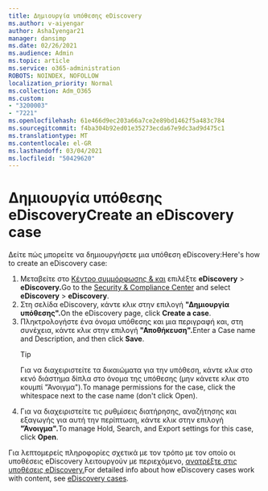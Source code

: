 ```yaml
---
title: Δημιουργία υπόθεσης eDiscovery
ms.author: v-aiyengar
author: AshaIyengar21
manager: dansimp
ms.date: 02/26/2021
ms.audience: Admin
ms.topic: article
ms.service: o365-administration
ROBOTS: NOINDEX, NOFOLLOW
localization_priority: Normal
ms.collection: Adm_O365
ms.custom:
- "3200003"
- "7221"
ms.openlocfilehash: 61e466d9ec203a66a7ce2e89bd1462f5a483c784
ms.sourcegitcommit: f4ba304b92ed01e35273ecda67e9dc3ad9d475c1
ms.translationtype: MT
ms.contentlocale: el-GR
ms.lasthandoff: 03/04/2021
ms.locfileid: "50429620"
---
```

# <a name="create-an-ediscovery-case"></a><span data-ttu-id="5f373-102">Δημιουργία υπόθεσης eDiscovery</span><span class="sxs-lookup"><span data-stu-id="5f373-102">Create an eDiscovery case</span></span>

<span data-ttu-id="5f373-103">Δείτε πώς μπορείτε να δημιουργήσετε μια υπόθεση eDiscovery:</span><span class="sxs-lookup"><span data-stu-id="5f373-103">Here's how to create an eDiscovery case:</span></span>

1. <span data-ttu-id="5f373-104">Μεταβείτε στο [Κέντρο συμμόρφωσης & και](https://go.microsoft.com/fwlink/p/?linkid=2077143) επιλέξτε **eDiscovery**  >  **eDiscovery.**</span><span class="sxs-lookup"><span data-stu-id="5f373-104">Go to the [Security & Compliance Center](https://go.microsoft.com/fwlink/p/?linkid=2077143) and select **eDiscovery** > **eDiscovery**.</span></span>
1. <span data-ttu-id="5f373-105">Στη σελίδα eDiscovery, κάντε κλικ στην επιλογή **"Δημιουργία υπόθεσης".**</span><span class="sxs-lookup"><span data-stu-id="5f373-105">On the eDiscovery page, click **Create a case**.</span></span>
1. <span data-ttu-id="5f373-106">Πληκτρολογήστε ένα όνομα υπόθεσης και μια περιγραφή και, στη συνέχεια, κάντε κλικ στην επιλογή **"Αποθήκευση".**</span><span class="sxs-lookup"><span data-stu-id="5f373-106">Enter a Case name and Description, and then click **Save**.</span></span>
    > [!TIP]
    ><span data-ttu-id="5f373-107">Για να διαχειριστείτε τα δικαιώματα για την υπόθεση, κάντε κλικ στο κενό διάστημα δίπλα στο όνομα της υπόθεσης (μην κάνετε κλικ στο κουμπί "Άνοιγμα").</span><span class="sxs-lookup"><span data-stu-id="5f373-107">To manage permissions for the case, click the whitespace next to the case name (don't click Open).</span></span>
1. <span data-ttu-id="5f373-108">Για να διαχειριστείτε τις ρυθμίσεις διατήρησης, αναζήτησης και εξαγωγής για αυτή την περίπτωση, κάντε κλικ στην επιλογή **"Άνοιγμα".**</span><span class="sxs-lookup"><span data-stu-id="5f373-108">To manage Hold, Search, and Export settings for this case, click **Open**.</span></span>

<span data-ttu-id="5f373-109">Για λεπτομερείς πληροφορίες σχετικά με τον τρόπο με τον οποίο οι υποθέσεις eDiscovery λειτουργούν με περιεχόμενο, [ανατρέξτε στις υποθέσεις eDiscovery.](https://go.microsoft.com/fwlink/?linkid=2101589)</span><span class="sxs-lookup"><span data-stu-id="5f373-109">For detailed info about how eDiscovery cases work with content, see [eDiscovery cases](https://go.microsoft.com/fwlink/?linkid=2101589).</span></span>
